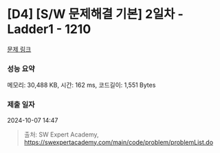 # [D4] [S/W 문제해결 기본] 2일차 - Ladder1 - 1210 

[문제 링크](https://swexpertacademy.com/main/code/problem/problemDetail.do?contestProbId=AV14ABYKADACFAYh) 

### 성능 요약

메모리: 30,488 KB, 시간: 162 ms, 코드길이: 1,551 Bytes

### 제출 일자

2024-10-07 14:47



> 출처: SW Expert Academy, https://swexpertacademy.com/main/code/problem/problemList.do